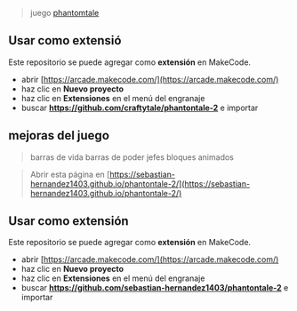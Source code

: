 > juego [phantomtale](https://makecode.com/_TJ8JboYYKiLc)

## Usar como extensió
Este repositorio se puede agregar como **extensión** en MakeCode.

* abrir [https://arcade.makecode.com/](https://arcade.makecode.com/)
* haz clic en **Nuevo proyecto**
* haz clic en **Extensiones** en el menú del engranaje
* buscar **https://github.com/craftytale/phantontale-2** e importar

## mejoras del juego

>barras de vida 
>barras de poder 
>jefes
>bloques animados


> Abrir esta página en [https://sebastian-hernandez1403.github.io/phantontale-2/](https://sebastian-hernandez1403.github.io/phantontale-2/)

## Usar como extensión

Este repositorio se puede agregar como **extensión** en MakeCode.

* abrir [https://arcade.makecode.com/](https://arcade.makecode.com/)
* haz clic en **Nuevo proyecto**
* haz clic en **Extensiones** en el menú del engranaje
* buscar **https://github.com/sebastian-hernandez1403/phantontale-2** e importar

